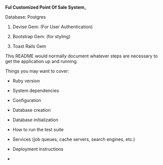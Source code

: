 ____________________________Ful Customized Point Of Sale System_____________________________

Database: Postgres

1. Devise Gem: (For User Authentication)

3. Bootstrap Gem: (for styling)

4. Toast Rails Gem

This README would normally document whatever steps are necessary to get the
application up and running.

Things you may want to cover:

* Ruby version

* System dependencies

* Configuration

* Database creation

* Database initialization

* How to run the test suite

* Services (job queues, cache servers, search engines, etc.)

* Deployment instructions

* 
